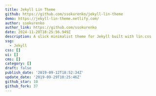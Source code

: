 ```yaml
---
title: Jekyll Lin Theme
github: https://github.com/ssokurenko/jekyll-lin-theme
demo: https://jekyll-lin-theme.netlify.com/
author: ssokurenko
author_link: https://github.com/ssokurenko
date: 2024-11-28T18:25:56.949Z
description: A slick minimalist theme for Jekyll built with lin.css
ssg:
  - Jekyll
css: []
ui: []
cms: []
category: []
draft: false
publish_date: '2019-09-12T18:52:34Z'
update_date: '2019-09-29T10:25:46Z'
github_star: 10
github_fork: 37
---
```

